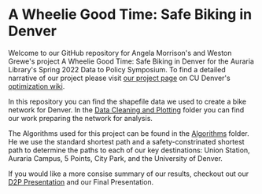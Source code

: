 # A Wheelie Good Time: Safe Biking in Denver

Welcome to our GitHub repository for Angela Morrison's and Weston Grewe's project A Wheelie Good Time: Safe Biking in Denver for the Auraria Library's Spring 2022 Data to Policy Symposium. To find a detailed narrative of our project please visit [our project page](http://math.ucdenver.edu/~sborgwardt/wiki/index.php/A_Wheelie_Good_Time:_Safe_Biking_in_Denver) on CU Denver's [optimization wiki](http://math.ucdenver.edu/~sborgwardt/wiki/index.php/Main_Page). 

In this repository you can find the shapefile data we used to create a bike network for Denver. In the [Data Cleaning and Plotting](http://github.com/DillWithIt77/D2P_Spring_2022/tree/main/Data%20Cleaning%20and%20Plotting) folder you can find our work preparing the network for analysis.

 The Algorithms used for this project can be found in the [Algorithms](http://github.com/DillWithIt77/D2P_Spring_2022/tree/main/Algorithms) folder. He we use the standard shortest path and a safety-constrinated shortest path to determine the paths to each of our key destinations: Union Station, Auraria Campus, 5 Points, City Park, and the University of Denver.
 
 If you would like a more consise summary of our results, checkout out our [D2P Presentation](http://github.com/DillWithIt77/D2P_Spring_2022/blob/main/Presentations/D2P%20Slides.pdf) and our Final Presentation. 
